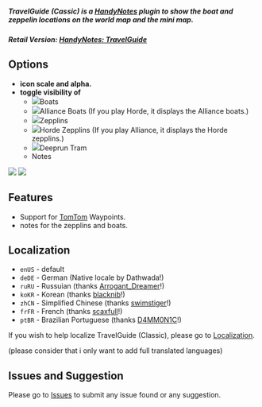 ##### **TravelGuide (Cassic) is a [HandyNotes](https://www.curseforge.com/wow/addons/handynotes) plugin to show the boat and zeppelin locations on the world map and the mini map.**
##### **Retail Version: [HandyNotes: TravelGuide](https://www.curseforge.com/wow/addons/handynotes-travelguide)**

## Options
* **icon scale and alpha.**
* **toggle visibility of**
	* ![](https://i.imgur.com/H9wPEeD.png)Boats
	* ![](https://i.imgur.com/vfQqSBK.png)Alliance Boats (If you play Horde, it displays the Alliance boats.)
	* ![](https://i.imgur.com/cWTR8xo.png)Zepplins
	* ![](https://i.imgur.com/HQLt4uh.png)Horde Zepplins (If you play Alliance, it displays the Horde zepplins.)
	* ![](https://i.imgur.com/VYJ1NaJ.png)Deeprun Tram
	* Notes
	
![](https://i.imgur.com/NJyqYnw.png) ![](https://i.imgur.com/94Imo8e.png)
    
## Features
* Support for [TomTom](https://www.curseforge.com/wow/addons/tomtom) Waypoints.
* notes for the zepplins and boats.

## Localization
* `enUS` - default
* `deDE` - German (Native locale by Dathwada!)
* `ruRU` - Russuian (thanks [Arrogant_Dreamer](https://www.curseforge.com/members/Arrogant_Dreamer)!)
* `koKR` - Korean (thanks [blacknib](https://www.curseforge.com/members/blacknib)!)
* `zhCN` - Simplified Chinese (thanks [swimstiger](https://www.curseforge.com/members/swimstiger)!)
* `frFR` - French (thanks [scaxfull](https://www.curseforge.com/members/scaxfull)!)
* `ptBR` - Brazilian Portuguese (thanks [D4MM0N1C](https://www.curseforge.com/members/D4MM0N1C)!)

If you wish to help localize TravelGuide (Classic), please go to [Localization](https://www.curseforge.com/wow/addons/handynotes-travelguide-classic/localization).

(please consider that i only want to add full translated languages)

## Issues and Suggestion

Please go to [Issues](https://www.curseforge.com/wow/addons/handynotes-travelguide-classic/issues) to submit any issue found or any suggestion.
